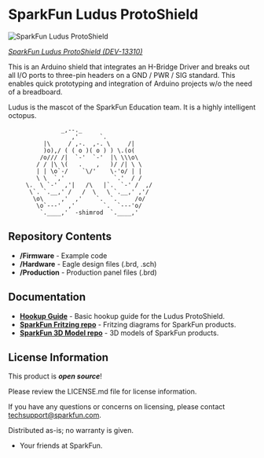 SparkFun Ludus ProtoShield
===========================

![SparkFun Ludus ProtoShield](https://cdn.sparkfun.com//assets/parts/1/0/5/8/5/13310-Angle.jpg)

[*SparkFun Ludus ProtoShield (DEV-13310)*](https://www.sparkfun.com/products/13310)

This is an Arduino shield that integrates an H-Bridge Driver and breaks out 
all I/O ports to three-pin headers on a GND / PWR / SIG standard. This enables quick
prototyping and integration of Arduino projects w/o the need of a breadboard.

Ludus is the mascot of the SparkFun Education team. It is a highly intelligent octopus.


                   _,--._
                      ,'      `.
              |\     / ,-.  ,-. \     /|
              )o),/ ( ( o )( o ) ) \.(o(
             /o/// /|  `-'  `-'  |\ \\\o\
            / / |\ \(   .    ,   )/ /| \ \
            | | \o`-/    `\/'    \-'o/ | |
            \ \  `,'              `.'  / /
         \.  \ `-'  ,'|   /\   |`.  `-' /  ,/
          \`. `.__,' /   /  \   \ `.__,' ,'/
           \o\     ,'  ,'    `.  `.     /o/
            \o`---'  ,'        `.  `---'o/
             `.____,'  -shimrod  `.____,'



Repository Contents
-------------------

* **/Firmware** - Example code 
* **/Hardware** - Eagle design files (.brd, .sch)
* **/Production** - Production panel files (.brd)

Documentation
--------------
* **[Hookup Guide](https://learn.sparkfun.com/tutorials/ludus-protoshield-hookup-guide)** - Basic hookup guide for the Ludus ProtoShield.
* **[SparkFun Fritzing repo](https://github.com/sparkfun/Fritzing_Parts)** - Fritzing diagrams for SparkFun products.
* **[SparkFun 3D Model repo](https://github.com/sparkfun/3D_Models)** - 3D models of SparkFun products. 

License Information
-------------------

This product is _**open source**_! 

Please review the LICENSE.md file for license information. 

If you have any questions or concerns on licensing, please contact techsupport@sparkfun.com.

Distributed as-is; no warranty is given.

- Your friends at SparkFun.
